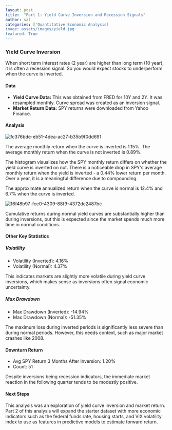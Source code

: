 ```yaml
---
layout: post
title:  "Part 1: Yield Curve Inversion and Recession Signals"
author: sal
categories: ['Quantitative Economic Analysis]
image: assets/images/yield.jpg
featured: True
---
```


### Yield Curve Inversion

When short term interest rates (2 year) are higher than long term (10 year), it is often a recession signal. So you would expect stocks to underperform when the curve is inverted. 

#### Data
* **Yield Curve Data:** This was obtained from FRED for 10Y and 2Y. It was resampled monthly. Curve spread was created as an inversion signal.
* **Market Return Data:** SPY returns were downloaded from Yahoo Finance. 

#### Analysis
![fc376bde-eb51-4dea-ac27-b35b9f0dd691](https://github.com/user-attachments/assets/262ddaf5-e06f-4d36-92b9-bdda25f31b9c)

The average monthly return when the curve is inverted is 1.15%. The average monthly return when the curve is not inverted is 0.89%.

The histogram visualizes how the SPY monthly return differs on whether the yield curve is inverted on not. There is a noticeable drop in SPY's average monthly return when the yield is inverted - a 0.44% lower return per month. Over a year, it is a meaningful difference due to compounding. 

The approximate annualized return when the curve is normal is 12.4% and 6.7% when the curve is inverted. 

![16f48b97-fce0-4309-88f9-4372dc2487bc](https://github.com/user-attachments/assets/872ed1f7-ead6-4197-a36b-822b8a3f07bb)

Cumulative returns during normal yield curves are substantially higher than during inversions, but this is expected since the market spends much more time in normal conditions.

#### **Other Key Statistics**

##### **Volatility**
* Volatility (Inverted): 4.16%
* Volatility (Normal): 4.37%

This indicates markets are slightly more volatile during yield curve inversions, which makes sense as inversions often signal economic uncertainty.

##### **Max Drawdown**
* Max Drawdown (Inverted): -14.94%
* Max Drawdown (Normal): -51.35%

The maximum loss during inverted periods is significantly less severe than during normal periods. However, this needs context, such as major market crashes like 2008.

#### **Downturn Return**
* Avg SPY Return 3 Months After Inversion: 1.20%
* Count: 51

Despite inversions being recession indicators, the immediate market reaction in the following quarter tends to be modestly positive.

#### Next Steps

This analysis was an exploration of yield curve inversion and market return. Part 2 of this analysis will expand the starter dataset with more economic indicators such as the federal funds rate, housing starts, and VIX volatility index to use as features in predictive models to estimate forward return. 

